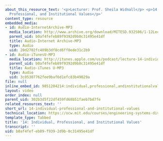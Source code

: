 ```yaml
---
about_this_resource_text: '<p>Lecturer: Prof. Sheila Widnall</p> <p>14: Individual,
  Professional, and Institutional Values</p>'
content_type: resource
embedded_media:
- id: Audio-InternetArchive-MP3
  media_location: http://www.archive.org/download/MITESD.932S06/1-12Lecture14_IndividualProfessionalAndInstitutionalValues.mp3
  parent_uid: b0af4fefeb89f9392d9b0c31495e41df
  title: Audio-Internet Archive-MP3
  type: Audio
  uid: 20d2702fc409b3df8cd6ff0ede31c2b9
- id: Audio-iTunesU-MP3
  media_location: http://itunes.apple.com/us/podcast/lecture-14-individual-professional/id341597867?i=63739025
  parent_uid: b0af4fefeb89f9392d9b0c31495e41df
  title: Audio-iTunes U-MP3
  type: Audio
  uid: 3c05307762fee9baf6d1efc83b49029a
file: null
inline_embed_id: 9851204214:individual,professional,andinstitutionalvalues54475222
layout: video
order_index: null
parent_uid: 302b3d5f22df459fd68b51faeb7bd7fe
related_resources_text: ''
short_url: 14-individual-professional-and-institutional-values
technical_location: https://ocw.mit.edu/courses/engineering-systems-division/esd-932-engineering-ethics-spring-2006/audio-lectures/14-individual-professional-and-institutional-values
template_type: Tabbed
title: '14: Individual, Professional, and Institutional Values'
transcript: ''
uid: b0af4fef-eb89-f939-2d9b-0c31495e41df
---
```

